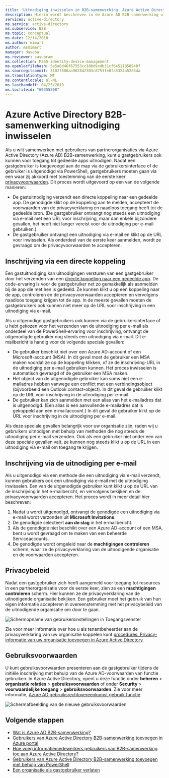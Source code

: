 ```yaml
---
title: 'Uitnodiging inwisselen in B2B-samenwerking: Azure Active Directory | Microsoft Docs'
description: Hierin wordt beschreven in de Azure AD B2B-samenwerking uitnodiging inwisselen ervaring voor eindgebruikers, met inbegrip van de overeenkomst met privacyvoorwaarden.
services: active-directory
ms.service: active-directory
ms.subservice: B2B
ms.topic: conceptual
ms.date: 12/14/2018
ms.author: mimart
author: msmimart
manager: daveba
ms.reviewer: sasubram
ms.collection: M365-identity-device-management
ms.openlocfilehash: 5e5a8d46f67553cc10bd9cdb31cf64511858948f
ms.sourcegitcommit: 3102f886aa962842303c8753fe8fa5324a52834a
ms.translationtype: MT
ms.contentlocale: nl-NL
ms.lasthandoff: 04/23/2019
ms.locfileid: "60355308"
---
```

# <a name="azure-active-directory-b2b-collaboration-invitation-redemption"></a>Azure Active Directory B2B-samenwerking uitnodiging inwisselen

Als u wilt samenwerken met gebruikers van partnerorganisaties via Azure Active Directory (Azure AD) B2B-samenwerking, kunt u gastgebruikers ook kunnen voor toegang tot gedeelde apps uitnodigen. Nadat een gastgebruiker is toegevoegd aan de map via de gebruikersinterface of de gebruiker is uitgenodigd via PowerShell, gastgebruikers moeten gaan via een waar zij akkoord met toestemming van de eerste keer [privacyvoorwaarden](#privacy-policy-agreement). Dit proces wordt uitgevoerd op een van de volgende manieren:

- De gastuitnodiging verzendt een directe koppeling naar een gedeelde app. De genodigde klikt op de koppeling aan te melden, accepteert de voorwaarden van de privacyverklaring en naadloos toegang heeft tot de gedeelde bron. (De gastgebruiker ontvangt nog steeds een uitnodiging via e-mail met een URL voor inschrijving, maar dan enkele bijzondere gevallen, het heeft niet langer vereist voor de uitnodiging per e-mail gebruiken.)  
- De gastgebruiker ontvangt een uitnodiging via e-mail en klikt op de URL voor inwisselen. Als onderdeel van de eerste keer aanmelden, wordt ze gevraagd om de privacyvoorwaarden te accepteren.

## <a name="redemption-through-a-direct-link"></a>Inschrijving via een directe koppeling

Een gastuitnodiging kan uitnodigingen versturen van een gastgebruiker door het verzenden van een [directe koppeling naar een gedeelde app](../manage-apps/end-user-experiences.md#direct-sign-on-links). De code-ervaring is voor de gastgebruiker net zo gemakkelijk als aanmelden bij de app die met hen is gedeeld. Ze kunnen klikt u op een koppeling naar de app, controleren en de privacyvoorwaarden accepteren en vervolgens naadloos toegang krijgen tot de app. In de meeste gevallen moeten de gastgebruikers ook kunnen niet meer op de URL voor inschrijving in een uitnodiging via e-mail.

Als u uitgenodigd gastgebruikers ook kunnen via de gebruikersinterface of u hebt gekozen voor het verzenden van de uitnodiging per e-mail als onderdeel van de PowerShell-ervaring voor inschrijving, ontvangt de uitgenodigde gebruiker nog steeds een uitnodiging via e-mail. Dit e-mailbericht is handig voor de volgende speciale gevallen:

- De gebruiker beschikt niet over een Azure AD-account of een Microsoft-account (MSA). In dit geval moet de gebruiker een MSA maken voordat ze op de koppeling klikken, of ze de inschrijving-URL in de uitnodiging per e-mail gebruiken kunnen. Het proces inwisselen is automatisch gevraagd of de gebruiker een MSA maken.
- Het object van de uitgenodigde gebruiker kan soms niet een e-mailadres hebben vanwege een conflict met een verbindingsobject (bijvoorbeeld een Outlook contact-object). In dit geval de gebruiker klikt op de URL voor inschrijving in de uitnodiging per e-mail.
- De gebruiker kan zich aanmelden met een alias van het e-mailadres dat is uitgenodigd. (Een alias is een aanvullende e-mailadres dat is gekoppeld aan een e-mailaccount.) In dit geval de gebruiker klikt op de URL voor inschrijving in de uitnodiging per e-mail.

Als deze speciale gevallen belangrijk voor uw organisatie zijn, raden wij u gebruikers uitnodigen met behulp van methoden die nog steeds de uitnodiging per e-mail verzenden. Ook als een gebruiker niet onder een van deze speciale gevallen valt, ze kunnen nog steeds klikt u op de URL in een uitnodiging via e-mail om toegang te krijgen.

## <a name="redemption-through-the-invitation-email"></a>Inschrijving via de uitnodiging per e-mail

Als u uitgenodigd via een methode die een uitnodiging via e-mail verzendt, kunnen gebruikers ook een uitnodiging via e-mail met de uitnodiging inwisselen. Een van de uitgenodigde gebruiker kunt klikt u op de URL van de inschrijving in het e-mailbericht, en vervolgens bekijken en de privacyvoorwaarden accepteren. Het proces wordt in meer detail hier beschreven:

1.  Nadat u wordt uitgenodigd, ontvangt de genodigde een uitnodiging via e-mail wordt verzonden uit **Microsoft Invitations**.
2.  De genodigde selecteert **aan de slag** in het e-mailbericht.
3.  Als de genodigde niet beschikt over een Azure AD-account of een MSA, bent u wordt gevraagd om te maken van een beheerde Serviceaccounts.
4.  De genodigde wordt omgeleid naar de **machtigingen controleren** scherm, waar ze de privacyverklaring van de uitnodigende organisatie en de voorwaarden accepteren.

## <a name="privacy-policy-agreement"></a>Privacybeleid

Nadat een gastgebruiker zich heeft aangemeld voor toegang tot resources in een partnerorganisatie voor de eerste keer, zien ze een **machtigingen controleren** scherm. Hier kunnen ze de privacyverklaring van de uitnodigende organisatie bekijken. Een gebruiker moet het gebruik van hun eigen informatie accepteren in overeenstemming met het privacybeleid van de uitnodigende organisatie om door te gaan.

![Schermopname van gebruikersinstellingen in Toegangsvenster](media/redemption-experience/ConsentScreen.png) 

Zie voor meer informatie over hoe u als tenantbeheerder aan de privacyverklaring van uw organisatie koppelen kunt [procedures: Privacy-informatie van uw organisatie toevoegen in Azure Active Directory](https://aka.ms/adprivacystatement).

## <a name="terms-of-use"></a>Gebruiksvoorwaarden

U kunt gebruiksvoorwaarden presenteren aan de gastgebruiker tijdens de initiële inschrijving met behulp van de Azure AD-voorwaarden van functie gebruiken. In Azure Active Directory, opent u deze functie onder **beheren** > **organisatie relaties** > **gebruiksvoorwaarden** of onder **Security** > **voorwaardelijke toegang** > **gebruiksvoorwaarden**. Zie voor meer informatie, [Azure AD gebruiksrechtovereenkomst gebruik functie](../conditional-access/terms-of-use.md).

![Schermafbeelding van de nieuwe gebruiksvoorwaarden](media/redemption-experience/organizational-relationships-terms-of-use.png) 

## <a name="next-steps"></a>Volgende stappen

- [Wat is Azure AD B2B-samenwerking?](what-is-b2b.md)
- [Gebruikers van Azure Active Directory B2B-samenwerking toevoegen in Azure portal](add-users-administrator.md)
- [Hoe voeg informatiemedewerkers gebruikers van B2B-samenwerking toe aan Azure Active Directory?](add-users-information-worker.md)
- [Gebruikers van Azure Active Directory B2B-samenwerking toevoegen met behulp van PowerShell](customize-invitation-api.md#powershell)
- [Een organisatie als gastgebruiker verlaten](leave-the-organization.md)
